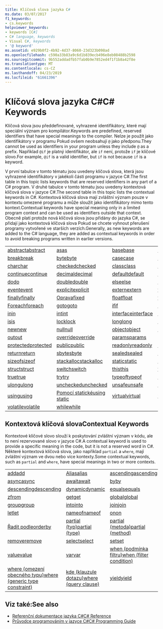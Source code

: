 ```yaml
---
title: Klíčová slova jazyka C#
ms.date: 03/07/2017
f1_keywords:
- cs.keywords
helpviewer_keywords:
- keywords [C#]
- C# language, keywords
- Visual C#, keywords
- '@ keyword'
ms.assetid: e929b0f2-4b92-4d37-8060-23d323b098ad
ms.openlocfilehash: c590a33b83a9c6d1b839ecb496e8eb08488b2598
ms.sourcegitcommit: 9b552addadfb57fab0b9e7852ed4f1f1b8a42f8e
ms.translationtype: MT
ms.contentlocale: cs-CZ
ms.lasthandoff: 04/23/2019
ms.locfileid: "61661396"
---
```

# <a name="c-keywords"></a><span data-ttu-id="e7466-102">Klíčová slova jazyka C#</span><span class="sxs-lookup"><span data-stu-id="e7466-102">C# Keywords</span></span>
<span data-ttu-id="e7466-103">Klíčová slova jsou předdefinované, vyhrazené identifikátory, které mají speciální význam pro kompilátor.</span><span class="sxs-lookup"><span data-stu-id="e7466-103">Keywords are predefined, reserved identifiers that have special meanings to the compiler.</span></span> <span data-ttu-id="e7466-104">Nelze je použít jako identifikátory v programu Pokud ovšem neobsahují `@` jako předponu.</span><span class="sxs-lookup"><span data-stu-id="e7466-104">They cannot be used as identifiers in your program unless they include `@` as a prefix.</span></span> <span data-ttu-id="e7466-105">Například `@if` je platný identifikátor, ale `if` není, protože `if` je klíčové slovo.</span><span class="sxs-lookup"><span data-stu-id="e7466-105">For example, `@if` is a valid identifier, but `if` is not because `if` is a keyword.</span></span>  
  
 <span data-ttu-id="e7466-106">V první tabulce v tomto tématu jsou uvedeny klíčová slova, která jsou vyhrazené identifikátory v jakékoli části programu v jazyce C#.</span><span class="sxs-lookup"><span data-stu-id="e7466-106">The first table in this topic lists keywords that are reserved identifiers in any part of a C# program.</span></span> <span data-ttu-id="e7466-107">V druhé tabulce v tomto tématu jsou uvedeny kontextová klíčová slova v jazyce C#.</span><span class="sxs-lookup"><span data-stu-id="e7466-107">The second table in this topic lists the contextual keywords in C#.</span></span> <span data-ttu-id="e7466-108">Kontextová klíčová slova mají zvláštní význam pouze v kontextu omezené programu a může sloužit jako identifikátory mimo tento kontext.</span><span class="sxs-lookup"><span data-stu-id="e7466-108">Contextual keywords have special meaning only in a limited program context and can be used as identifiers outside that context.</span></span> <span data-ttu-id="e7466-109">Obecně platí protože nová klíčová slova jsou přidány do jazyka C#, se přidají jako kontextová klíčová slova Pokud se chcete vyhnout přerušení programy vytvořené ve starších verzích.</span><span class="sxs-lookup"><span data-stu-id="e7466-109">Generally, as new keywords are added to the C# language, they are added as contextual keywords in order to avoid breaking programs written in earlier versions.</span></span>  
  
|||||  
|---|---|---|---|  
|[<span data-ttu-id="e7466-110">abstract</span><span class="sxs-lookup"><span data-stu-id="e7466-110">abstract</span></span>](../../../csharp/language-reference/keywords/abstract.md)|[<span data-ttu-id="e7466-111">as</span><span class="sxs-lookup"><span data-stu-id="e7466-111">as</span></span>](../../../csharp/language-reference/keywords/as.md)|[<span data-ttu-id="e7466-112">base</span><span class="sxs-lookup"><span data-stu-id="e7466-112">base</span></span>](../../../csharp/language-reference/keywords/base.md)|[<span data-ttu-id="e7466-113">bool</span><span class="sxs-lookup"><span data-stu-id="e7466-113">bool</span></span>](../../../csharp/language-reference/keywords/bool.md)|  
|[<span data-ttu-id="e7466-114">break</span><span class="sxs-lookup"><span data-stu-id="e7466-114">break</span></span>](../../../csharp/language-reference/keywords/break.md)|[<span data-ttu-id="e7466-115">byte</span><span class="sxs-lookup"><span data-stu-id="e7466-115">byte</span></span>](../../../csharp/language-reference/keywords/byte.md)|[<span data-ttu-id="e7466-116">case</span><span class="sxs-lookup"><span data-stu-id="e7466-116">case</span></span>](../../../csharp/language-reference/keywords/switch.md)|[<span data-ttu-id="e7466-117">catch</span><span class="sxs-lookup"><span data-stu-id="e7466-117">catch</span></span>](../../../csharp/language-reference/keywords/try-catch.md)|  
|[<span data-ttu-id="e7466-118">char</span><span class="sxs-lookup"><span data-stu-id="e7466-118">char</span></span>](../../../csharp/language-reference/keywords/char.md)|[<span data-ttu-id="e7466-119">checked</span><span class="sxs-lookup"><span data-stu-id="e7466-119">checked</span></span>](../../../csharp/language-reference/keywords/checked.md)|[<span data-ttu-id="e7466-120">class</span><span class="sxs-lookup"><span data-stu-id="e7466-120">class</span></span>](../../../csharp/language-reference/keywords/class.md)|[<span data-ttu-id="e7466-121">const</span><span class="sxs-lookup"><span data-stu-id="e7466-121">const</span></span>](../../../csharp/language-reference/keywords/const.md)|  
|[<span data-ttu-id="e7466-122">continue</span><span class="sxs-lookup"><span data-stu-id="e7466-122">continue</span></span>](../../../csharp/language-reference/keywords/continue.md)|[<span data-ttu-id="e7466-123">decimal</span><span class="sxs-lookup"><span data-stu-id="e7466-123">decimal</span></span>](../../../csharp/language-reference/keywords/decimal.md)|[<span data-ttu-id="e7466-124">default</span><span class="sxs-lookup"><span data-stu-id="e7466-124">default</span></span>](../../../csharp/language-reference/keywords/default.md)|[<span data-ttu-id="e7466-125">delegate</span><span class="sxs-lookup"><span data-stu-id="e7466-125">delegate</span></span>](../../../csharp/language-reference/keywords/delegate.md)|  
|[<span data-ttu-id="e7466-126">do</span><span class="sxs-lookup"><span data-stu-id="e7466-126">do</span></span>](../../../csharp/language-reference/keywords/do.md)|[<span data-ttu-id="e7466-127">double</span><span class="sxs-lookup"><span data-stu-id="e7466-127">double</span></span>](../../../csharp/language-reference/keywords/double.md)|[<span data-ttu-id="e7466-128">else</span><span class="sxs-lookup"><span data-stu-id="e7466-128">else</span></span>](../../../csharp/language-reference/keywords/if-else.md)|[<span data-ttu-id="e7466-129">enum</span><span class="sxs-lookup"><span data-stu-id="e7466-129">enum</span></span>](../../../csharp/language-reference/keywords/enum.md)|  
|[<span data-ttu-id="e7466-130">event</span><span class="sxs-lookup"><span data-stu-id="e7466-130">event</span></span>](../../../csharp/language-reference/keywords/event.md)|[<span data-ttu-id="e7466-131">explicit</span><span class="sxs-lookup"><span data-stu-id="e7466-131">explicit</span></span>](../../../csharp/language-reference/keywords/explicit.md)|[<span data-ttu-id="e7466-132">extern</span><span class="sxs-lookup"><span data-stu-id="e7466-132">extern</span></span>](../../../csharp/language-reference/keywords/extern.md)|[<span data-ttu-id="e7466-133">false</span><span class="sxs-lookup"><span data-stu-id="e7466-133">false</span></span>](../../../csharp/language-reference/keywords/false.md)|  
|[<span data-ttu-id="e7466-134">finally</span><span class="sxs-lookup"><span data-stu-id="e7466-134">finally</span></span>](../../../csharp/language-reference/keywords/try-finally.md)|[<span data-ttu-id="e7466-135">Oprava</span><span class="sxs-lookup"><span data-stu-id="e7466-135">fixed</span></span>](../../../csharp/language-reference/keywords/fixed-statement.md)|[<span data-ttu-id="e7466-136">float</span><span class="sxs-lookup"><span data-stu-id="e7466-136">float</span></span>](../../../csharp/language-reference/keywords/float.md)|[<span data-ttu-id="e7466-137">for</span><span class="sxs-lookup"><span data-stu-id="e7466-137">for</span></span>](../../../csharp/language-reference/keywords/for.md)|  
|[<span data-ttu-id="e7466-138">Foreach</span><span class="sxs-lookup"><span data-stu-id="e7466-138">foreach</span></span>](../../../csharp/language-reference/keywords/foreach-in.md)|[<span data-ttu-id="e7466-139">goto</span><span class="sxs-lookup"><span data-stu-id="e7466-139">goto</span></span>](../../../csharp/language-reference/keywords/goto.md)|[<span data-ttu-id="e7466-140">if</span><span class="sxs-lookup"><span data-stu-id="e7466-140">if</span></span>](../../../csharp/language-reference/keywords/if-else.md)|[<span data-ttu-id="e7466-141">implicit</span><span class="sxs-lookup"><span data-stu-id="e7466-141">implicit</span></span>](../../../csharp/language-reference/keywords/implicit.md)|  
|[<span data-ttu-id="e7466-142">in</span><span class="sxs-lookup"><span data-stu-id="e7466-142">in</span></span>](../../../csharp/language-reference/keywords/in.md)|[<span data-ttu-id="e7466-143">int</span><span class="sxs-lookup"><span data-stu-id="e7466-143">int</span></span>](../../../csharp/language-reference/keywords/int.md)|[<span data-ttu-id="e7466-144">interface</span><span class="sxs-lookup"><span data-stu-id="e7466-144">interface</span></span>](../../../csharp/language-reference/keywords/interface.md)|[<span data-ttu-id="e7466-145">internal</span><span class="sxs-lookup"><span data-stu-id="e7466-145">internal</span></span>](../../../csharp/language-reference/keywords/internal.md)|
|[<span data-ttu-id="e7466-146">is</span><span class="sxs-lookup"><span data-stu-id="e7466-146">is</span></span>](../../../csharp/language-reference/keywords/is.md)|[<span data-ttu-id="e7466-147">lock</span><span class="sxs-lookup"><span data-stu-id="e7466-147">lock</span></span>](../../../csharp/language-reference/keywords/lock-statement.md)|[<span data-ttu-id="e7466-148">long</span><span class="sxs-lookup"><span data-stu-id="e7466-148">long</span></span>](../../../csharp/language-reference/keywords/long.md)|[<span data-ttu-id="e7466-149">namespace</span><span class="sxs-lookup"><span data-stu-id="e7466-149">namespace</span></span>](../../../csharp/language-reference/keywords/namespace.md)|
|[<span data-ttu-id="e7466-150">new</span><span class="sxs-lookup"><span data-stu-id="e7466-150">new</span></span>](../../../csharp/language-reference/keywords/new.md)|[<span data-ttu-id="e7466-151">null</span><span class="sxs-lookup"><span data-stu-id="e7466-151">null</span></span>](../../../csharp/language-reference/keywords/null.md)|[<span data-ttu-id="e7466-152">object</span><span class="sxs-lookup"><span data-stu-id="e7466-152">object</span></span>](../../../csharp/language-reference/keywords/object.md)|[<span data-ttu-id="e7466-153">operator</span><span class="sxs-lookup"><span data-stu-id="e7466-153">operator</span></span>](../../../csharp/language-reference/keywords/operator.md)|
|[<span data-ttu-id="e7466-154">out</span><span class="sxs-lookup"><span data-stu-id="e7466-154">out</span></span>](../../../csharp/language-reference/keywords/out.md)|[<span data-ttu-id="e7466-155">override</span><span class="sxs-lookup"><span data-stu-id="e7466-155">override</span></span>](../../../csharp/language-reference/keywords/override.md)|[<span data-ttu-id="e7466-156">params</span><span class="sxs-lookup"><span data-stu-id="e7466-156">params</span></span>](../../../csharp/language-reference/keywords/params.md)|[<span data-ttu-id="e7466-157">private</span><span class="sxs-lookup"><span data-stu-id="e7466-157">private</span></span>](../../../csharp/language-reference/keywords/private.md)|
|[<span data-ttu-id="e7466-158">protected</span><span class="sxs-lookup"><span data-stu-id="e7466-158">protected</span></span>](../../../csharp/language-reference/keywords/protected.md)|[<span data-ttu-id="e7466-159">public</span><span class="sxs-lookup"><span data-stu-id="e7466-159">public</span></span>](../../../csharp/language-reference/keywords/public.md)|[<span data-ttu-id="e7466-160">readonly</span><span class="sxs-lookup"><span data-stu-id="e7466-160">readonly</span></span>](../../../csharp/language-reference/keywords/readonly.md)|[<span data-ttu-id="e7466-161">ref</span><span class="sxs-lookup"><span data-stu-id="e7466-161">ref</span></span>](../../../csharp/language-reference/keywords/ref.md)|
|[<span data-ttu-id="e7466-162">return</span><span class="sxs-lookup"><span data-stu-id="e7466-162">return</span></span>](../../../csharp/language-reference/keywords/return.md)|[<span data-ttu-id="e7466-163">sbyte</span><span class="sxs-lookup"><span data-stu-id="e7466-163">sbyte</span></span>](../../../csharp/language-reference/keywords/sbyte.md)|[<span data-ttu-id="e7466-164">sealed</span><span class="sxs-lookup"><span data-stu-id="e7466-164">sealed</span></span>](../../../csharp/language-reference/keywords/sealed.md)|[<span data-ttu-id="e7466-165">short</span><span class="sxs-lookup"><span data-stu-id="e7466-165">short</span></span>](../../../csharp/language-reference/keywords/short.md)||
[<span data-ttu-id="e7466-166">sizeof</span><span class="sxs-lookup"><span data-stu-id="e7466-166">sizeof</span></span>](../../../csharp/language-reference/keywords/sizeof.md)|[<span data-ttu-id="e7466-167">stackalloc</span><span class="sxs-lookup"><span data-stu-id="e7466-167">stackalloc</span></span>](../../../csharp/language-reference/keywords/stackalloc.md)|[<span data-ttu-id="e7466-168">static</span><span class="sxs-lookup"><span data-stu-id="e7466-168">static</span></span>](../../../csharp/language-reference/keywords/static.md)|[<span data-ttu-id="e7466-169">string</span><span class="sxs-lookup"><span data-stu-id="e7466-169">string</span></span>](../../../csharp/language-reference/keywords/string.md)|
|[<span data-ttu-id="e7466-170">struct</span><span class="sxs-lookup"><span data-stu-id="e7466-170">struct</span></span>](../../../csharp/language-reference/keywords/struct.md)|[<span data-ttu-id="e7466-171">switch</span><span class="sxs-lookup"><span data-stu-id="e7466-171">switch</span></span>](../../../csharp/language-reference/keywords/switch.md)|[<span data-ttu-id="e7466-172">this</span><span class="sxs-lookup"><span data-stu-id="e7466-172">this</span></span>](../../../csharp/language-reference/keywords/this.md)|[<span data-ttu-id="e7466-173">throw</span><span class="sxs-lookup"><span data-stu-id="e7466-173">throw</span></span>](../../../csharp/language-reference/keywords/throw.md)|
|[<span data-ttu-id="e7466-174">true</span><span class="sxs-lookup"><span data-stu-id="e7466-174">true</span></span>](../../../csharp/language-reference/keywords/true.md)|[<span data-ttu-id="e7466-175">try</span><span class="sxs-lookup"><span data-stu-id="e7466-175">try</span></span>](../../../csharp/language-reference/keywords/try-catch.md)|[<span data-ttu-id="e7466-176">typeof</span><span class="sxs-lookup"><span data-stu-id="e7466-176">typeof</span></span>](../../../csharp/language-reference/keywords/typeof.md)|[<span data-ttu-id="e7466-177">uint</span><span class="sxs-lookup"><span data-stu-id="e7466-177">uint</span></span>](../../../csharp/language-reference/keywords/uint.md)|
|[<span data-ttu-id="e7466-178">ulong</span><span class="sxs-lookup"><span data-stu-id="e7466-178">ulong</span></span>](../../../csharp/language-reference/keywords/ulong.md)|[<span data-ttu-id="e7466-179">unchecked</span><span class="sxs-lookup"><span data-stu-id="e7466-179">unchecked</span></span>](../../../csharp/language-reference/keywords/unchecked.md)|[<span data-ttu-id="e7466-180">unsafe</span><span class="sxs-lookup"><span data-stu-id="e7466-180">unsafe</span></span>](../../../csharp/language-reference/keywords/unsafe.md)|[<span data-ttu-id="e7466-181">ushort</span><span class="sxs-lookup"><span data-stu-id="e7466-181">ushort</span></span>](../../../csharp/language-reference/keywords/ushort.md)|
|[<span data-ttu-id="e7466-182">using</span><span class="sxs-lookup"><span data-stu-id="e7466-182">using</span></span>](../../../csharp/language-reference/keywords/using.md)|[<span data-ttu-id="e7466-183">Pomocí statické</span><span class="sxs-lookup"><span data-stu-id="e7466-183">using static</span></span>](using-static.md)|[<span data-ttu-id="e7466-184">virtual</span><span class="sxs-lookup"><span data-stu-id="e7466-184">virtual</span></span>](../../../csharp/language-reference/keywords/virtual.md)|[<span data-ttu-id="e7466-185">void</span><span class="sxs-lookup"><span data-stu-id="e7466-185">void</span></span>](../../../csharp/language-reference/keywords/void.md)|
|[<span data-ttu-id="e7466-186">volatile</span><span class="sxs-lookup"><span data-stu-id="e7466-186">volatile</span></span>](../../../csharp/language-reference/keywords/volatile.md)|[<span data-ttu-id="e7466-187">while</span><span class="sxs-lookup"><span data-stu-id="e7466-187">while</span></span>](../../../csharp/language-reference/keywords/while.md)|

## <a name="contextual-keywords"></a><span data-ttu-id="e7466-188">Kontextová klíčová slova</span><span class="sxs-lookup"><span data-stu-id="e7466-188">Contextual Keywords</span></span>  
 <span data-ttu-id="e7466-189">Kontextové klíčové slovo slouží k poskytování zvláštní význam v kódu, ale to není rezervované slovo v jazyce C#.</span><span class="sxs-lookup"><span data-stu-id="e7466-189">A contextual keyword is used to provide a specific meaning in the code, but it is not a reserved word in C#.</span></span> <span data-ttu-id="e7466-190">Některé kontextová klíčová slova, jako například `partial` a `where`, mají zvláštní význam ve dvou nebo více kontexty.</span><span class="sxs-lookup"><span data-stu-id="e7466-190">Some contextual keywords, such as `partial` and `where`, have special meanings in two or more contexts.</span></span>  
  
||||  
|---|---|---|  
|[<span data-ttu-id="e7466-191">add</span><span class="sxs-lookup"><span data-stu-id="e7466-191">add</span></span>](add.md)|[<span data-ttu-id="e7466-192">Alias</span><span class="sxs-lookup"><span data-stu-id="e7466-192">alias</span></span>](extern-alias.md)|[<span data-ttu-id="e7466-193">ascending</span><span class="sxs-lookup"><span data-stu-id="e7466-193">ascending</span></span>](ascending.md)|
|[<span data-ttu-id="e7466-194">async</span><span class="sxs-lookup"><span data-stu-id="e7466-194">async</span></span>](async.md)|[<span data-ttu-id="e7466-195">await</span><span class="sxs-lookup"><span data-stu-id="e7466-195">await</span></span>](await.md)|[<span data-ttu-id="e7466-196">by</span><span class="sxs-lookup"><span data-stu-id="e7466-196">by</span></span>](by.md)|
|[<span data-ttu-id="e7466-197">descending</span><span class="sxs-lookup"><span data-stu-id="e7466-197">descending</span></span>](descending.md)|[<span data-ttu-id="e7466-198">dynamic</span><span class="sxs-lookup"><span data-stu-id="e7466-198">dynamic</span></span>](dynamic.md)|[<span data-ttu-id="e7466-199">equals</span><span class="sxs-lookup"><span data-stu-id="e7466-199">equals</span></span>](equals.md)|
|[<span data-ttu-id="e7466-200">z</span><span class="sxs-lookup"><span data-stu-id="e7466-200">from</span></span>](from-clause.md)|[<span data-ttu-id="e7466-201">get</span><span class="sxs-lookup"><span data-stu-id="e7466-201">get</span></span>](get.md)|[<span data-ttu-id="e7466-202">global</span><span class="sxs-lookup"><span data-stu-id="e7466-202">global</span></span>](global.md)|
|[<span data-ttu-id="e7466-203">group</span><span class="sxs-lookup"><span data-stu-id="e7466-203">group</span></span>](group-clause.md)|[<span data-ttu-id="e7466-204">into</span><span class="sxs-lookup"><span data-stu-id="e7466-204">into</span></span>](into.md)|[<span data-ttu-id="e7466-205">join</span><span class="sxs-lookup"><span data-stu-id="e7466-205">join</span></span>](join-clause.md)|
|[<span data-ttu-id="e7466-206">let</span><span class="sxs-lookup"><span data-stu-id="e7466-206">let</span></span>](let-clause.md)|[<span data-ttu-id="e7466-207">nameof</span><span class="sxs-lookup"><span data-stu-id="e7466-207">nameof</span></span>](nameof.md)|[<span data-ttu-id="e7466-208">on</span><span class="sxs-lookup"><span data-stu-id="e7466-208">on</span></span>](on.md)|
|[<span data-ttu-id="e7466-209">Řadit podle</span><span class="sxs-lookup"><span data-stu-id="e7466-209">orderby</span></span>](orderby-clause.md)|[<span data-ttu-id="e7466-210">partial (typ)</span><span class="sxs-lookup"><span data-stu-id="e7466-210">partial (type)</span></span>](partial-type.md)|[<span data-ttu-id="e7466-211">partial (metoda)</span><span class="sxs-lookup"><span data-stu-id="e7466-211">partial (method)</span></span>](partial-method.md)|
|[<span data-ttu-id="e7466-212">remove</span><span class="sxs-lookup"><span data-stu-id="e7466-212">remove</span></span>](remove.md)|[<span data-ttu-id="e7466-213">select</span><span class="sxs-lookup"><span data-stu-id="e7466-213">select</span></span>](select-clause.md)|[<span data-ttu-id="e7466-214">set</span><span class="sxs-lookup"><span data-stu-id="e7466-214">set</span></span>](set.md)|
|[<span data-ttu-id="e7466-215">value</span><span class="sxs-lookup"><span data-stu-id="e7466-215">value</span></span>](value.md)|[<span data-ttu-id="e7466-216">var</span><span class="sxs-lookup"><span data-stu-id="e7466-216">var</span></span>](var.md)|[<span data-ttu-id="e7466-217">when (podmínka filtru)</span><span class="sxs-lookup"><span data-stu-id="e7466-217">when (filter condition)</span></span>](when.md)|
|[<span data-ttu-id="e7466-218">where (omezení obecného typu)</span><span class="sxs-lookup"><span data-stu-id="e7466-218">where (generic type constraint)</span></span>](where-generic-type-constraint.md)|[<span data-ttu-id="e7466-219">kde (klauzule dotazu)</span><span class="sxs-lookup"><span data-stu-id="e7466-219">where (query clause)</span></span>](where-clause.md)|[<span data-ttu-id="e7466-220">yield</span><span class="sxs-lookup"><span data-stu-id="e7466-220">yield</span></span>](yield.md)|
  
## <a name="see-also"></a><span data-ttu-id="e7466-221">Viz také:</span><span class="sxs-lookup"><span data-stu-id="e7466-221">See also</span></span>

- [<span data-ttu-id="e7466-222">Referenční dokumentace jazyka C#</span><span class="sxs-lookup"><span data-stu-id="e7466-222">C# Reference</span></span>](../../../csharp/language-reference/index.md)
- [<span data-ttu-id="e7466-223">Průvodce programováním v jazyce C#</span><span class="sxs-lookup"><span data-stu-id="e7466-223">C# Programming Guide</span></span>](../../../csharp/programming-guide/index.md)
